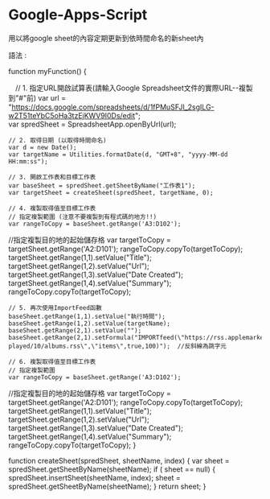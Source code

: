 # Google-Apps-Script
用以將google sheet的內容定期更新到依時間命名的新sheet內



語法 :


function myFunction() {


  　// 1. 指定URL開啟試算表(請輸入Google Spreadsheet文件的實際URL--複製到"#"前)
    var url = "https://docs.google.com/spreadsheets/d/1fPMuSFJI_2sgILG-w2T51teYbC5oHa3tzEjKWV9I0Ds/edit";   
    var spredSheet = SpreadsheetApp.openByUrl(url);
 
    // 2. 取得日期 (以取得時間命名)
    var d = new Date();
    var targetName = Utilities.formatDate(d, "GMT+8", "yyyy-MM-dd HH:mm:ss");

    // 3. 開啟工作表和目標工作表
    var baseSheet = spredSheet.getSheetByName("工作表1");
    var targetSheet = createSheet(spredSheet, targetName, 0);

    // 4. 複製取得值至目標工作表
    // 指定複製範圍 (注意不要複製到有程式碼的地方!!)
    var rangeToCopy = baseSheet.getRange('A3:D102');    
    
   //指定複製目的地的起始儲存格
    var targetToCopy = targetSheet.getRange('A2:D101');
    rangeToCopy.copyTo(targetToCopy);
    targetSheet.getRange(1,1).setValue("Title");
    targetSheet.getRange(1,2).setValue("Url");
    targetSheet.getRange(1,3).setValue("Date Created");
    targetSheet.getRange(1,4).setValue("Summary");
    rangeToCopy.copyTo(targetToCopy);

    // 5. 再次使用ImportFeed函數
    baseSheet.getRange(1,1).setValue("執行時間");
    baseSheet.getRange(1,2).setValue(targetName); 
    baseSheet.getRange(2,1).setValue("");
    baseSheet.getRange(2,1).setFormula("IMPORTfeed(\"https://rss.applemarketingtools.com/api/v2/us/music/most-played/10/albums.rss\",\"items\",true,100)");  //反斜線為跳字元
    
    // 6. 複製取得值至目標工作表
    // 指定複製範圍
    var rangeToCopy = baseSheet.getRange('A3:D102');
    
   //指定複製目的地的起始儲存格
    var targetToCopy = targetSheet.getRange('A2:D101');
    rangeToCopy.copyTo(targetToCopy);
    targetSheet.getRange(1,1).setValue("Title");
    targetSheet.getRange(1,2).setValue("Url");
    targetSheet.getRange(1,3).setValue("Date Created");
    targetSheet.getRange(1,4).setValue("Summary");
    rangeToCopy.copyTo(targetToCopy);
}

function createSheet(spredSheet, sheetName, index) {
    var sheet = spredSheet.getSheetByName(sheetName);
    if ( sheet == null) {
        spredSheet.insertSheet(sheetName, index);
        sheet = spredSheet.getSheetByName(sheetName);
    }
    return sheet;
}
